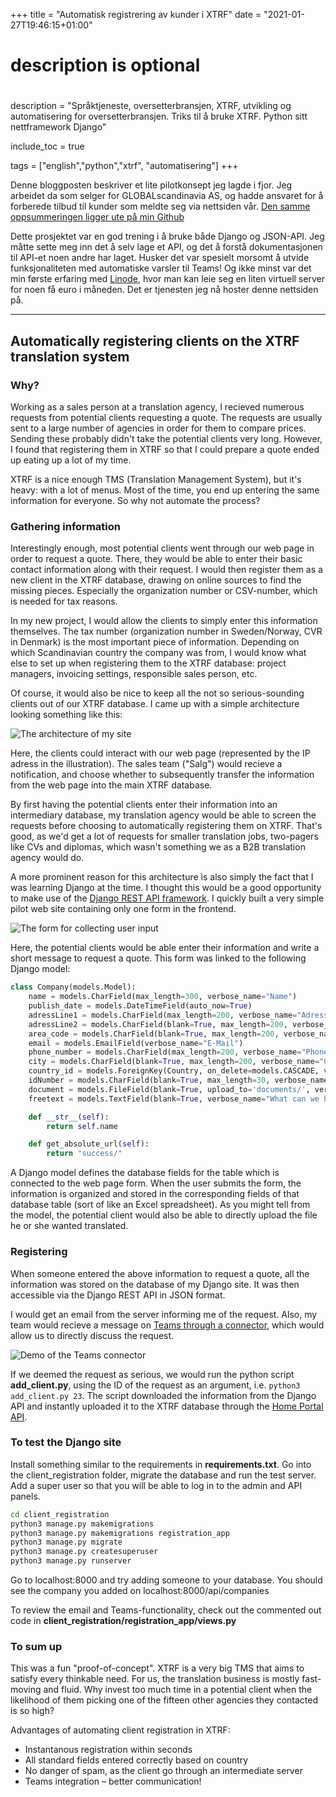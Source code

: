 +++
title = "Automatisk registrering av kunder i XTRF"
date = "2021-01-27T19:46:15+01:00"

#
# description is optional
#
description = "Språktjeneste, oversetterbransjen, XTRF, utvikling og automatisering for oversetterbransjen. Triks til å bruke XTRF. Python sitt nettframework Django"

include_toc = true

tags = ["english","python","xtrf", "automatisering"]
+++

Denne bloggposten beskriver et lite pilotkonsept jeg lagde i fjor. Jeg arbeidet da som selger for GLOBALscandinavia AS, og hadde ansvaret for å forberede tilbud til kunder som meldte seg via nettsiden vår. [Den samme oppsummeringen ligger ute på min Github](https://github.com/Oleham/xtrf_client_registration)

Dette prosjektet var en god trening i å bruke både Django og JSON-API. Jeg måtte sette meg inn det å selv lage et API, og det å forstå dokumentasjonen til API-et noen andre har laget.
Husker det var spesielt morsomt å utvide funksjonaliteten med automatiske varsler til Teams! Og ikke minst var det min første erfaring med [Linode](https://www.linode.com), hvor man kan leie seg en liten virtuell server for noen få euro i måneden. Det er tjenesten jeg nå hoster denne nettsiden på. 
______

## Automatically registering clients on the XTRF translation system

### Why?
Working as a sales person at a translation agency, I recieved numerous requests from potential clients requesting a quote. The requests are usually sent to a large number of agencies in order for them to compare prices. Sending these probably didn't take the potential clients very long. However, I found that registering them in XTRF so that I could prepare a quote ended up eating up a lot of my time.

XTRF is a nice enough TMS (Translation Management System), but it's heavy: with a lot of menus. Most of the time, you end up entering the same information for everyone. So why not automate the process?

### Gathering information
Interestingly enough, most potential clients went through our web page in order to request a quote. There, they would be able to enter their basic contact information along with their request. I would then register them as a new client in the XTRF database, drawing on online sources to find the missing pieces. Especially the organization number or CSV-number, which is needed for tax reasons.

In my new project, I would allow the clients to simply enter this information themselves. The tax number (organization number in Sweden/Norway, CVR in Denmark) is the most important piece of information. Depending on which Scandinavian country the company was from, I would know what else to set up when registering them to the XTRF database: project managers, invoicing settings, responsible sales person, etc.

Of course, it would also be nice to keep all the not so serious-sounding clients out of our XTRF database. I came up with a simple architecture looking something like this:

![The architecture of my site](/images/blogg/automatisk-registrering-kunder-xtrf-chart.png)

Here, the clients could interact with our web page (represented by the IP adress in the illustration). The sales team ("Salg") would recieve a notification, and choose whether to subsequently transfer the information from the web page into the main XTRF database.

By first having the potential clients enter their information into an intermediary database, my translation agency would be able to screen the requests before choosing to automatically registering them on XTRF. That's good, as we'd get a lot of requests for smaller translation jobs, two-pagers like CVs and diplomas, which wasn't something we as a B2B translation agency would do. 

A more prominent reason for this architecture is also simply the fact that I was learning Django at the time. I thought this would be a good opportunity to make use of the [Django REST API framework](https://www.django-rest-framework.org/). I quickly built a very simple pilot web site containing only one form in the frontend. 

![The form for collecting user input](/images/blogg/automatisk-registrering-kunder-xtrf-form.jpg)

Here, the potential clients would be able enter their information and write a short message to request a quote.
This form was linked to the following Django model:

```python
class Company(models.Model):
    name = models.CharField(max_length=300, verbose_name="Name")
    publish_date = models.DateTimeField(auto_now=True)
    adressLine1 = models.CharField(max_length=200, verbose_name="Adress Line 1")
    adressLine2 = models.CharField(blank=True, max_length=200, verbose_name="Adress Line 2")
    area_code = models.CharField(blank=True, max_length=200, verbose_name="Area Code")
    email = models.EmailField(verbose_name="E-Mail")
    phone_number = models.CharField(max_length=200, verbose_name="Phone Number")
    city = models.CharField(blank=True, max_length=200, verbose_name="City")
    country_id = models.ForeignKey(Country, on_delete=models.CASCADE, verbose_name="Country")
    idNumber = models.CharField(blank=True, max_length=30, verbose_name="Company ID/Org.No./CVR No.")
    document = models.FileField(blank=True, upload_to='documents/', verbose_name="Upload Files that need translating")
    freetext = models.TextField(blank=True, verbose_name="What can we help you with?")

    def __str__(self):
        return self.name

    def get_absolute_url(self):
        return "success/"

```
A Django model defines the database fields for the table which is connected to the web page form. When the user submits the form, the information is organized and stored in the corresponding fields of that database table (sort of like an Excel spreadsheet).
As you might tell from the model, the potential client would also be able to directly upload the file he or she wanted translated.

### Registering
When someone entered the above information to request a quote, all the information was stored on the database of my Django site. It was then accessible via the Django REST API in JSON format.

I would get an email from the server informing me of the request. Also, my team would recieve a message on [Teams through a connector](https://docs.microsoft.com/en-us/microsoftteams/platform/webhooks-and-connectors/how-to/connectors-using), which would allow us to directly discuss the request.

![Demo of the Teams connector](/images/blogg/automatisk-registrering-kunder-xtrf-teams.jpg)

If we deemed the request as serious, we would run the python script **add_client.py**, using the ID of the request as an argument, i.e. `python3 add_client.py 23`. The script downloaded the information from the Django API and instantly uploaded it to the XTRF database through the [Home Portal API](https://www.xtrf.eu/xtrf-api-doc/home-api).

### To test the Django site

Install something similar to the requirements in **requirements.txt**. 
Go into the client_registration folder, migrate the database and run the test server.
Add a super user so that you will be able to log in to the admin and API panels.

```bash
cd client_registration
python3 manage.py makemigrations
python3 manage.py makemigrations registration_app
python3 manage.py migrate
python3 manage.py createsuperuser
python3 manage.py runserver
```
Go to localhost:8000 and try adding someone to your database. You should see the company you added on localhost:8000/api/companies

To review the email and Teams-functionality, check out the commented out code in **client_registration/registration_app/views.py**

### To sum up
This was a fun "proof-of-concept". XTRF is a very big TMS that aims to satisfy every thinkable need. For us, the translation business is mostly fast-moving and fluid. Why invest too much time in a potential client when the likelihood of them picking one of the fifteen other agencies they contacted is so high?

Advantages of automating client registration in XTRF:
* Instantanous registration within seconds
* All standard fields entered correctly based on country
* No danger of spam, as the client go through an intermediate server
* Teams integration – better communication!

